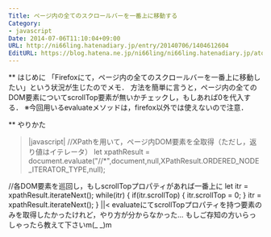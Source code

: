 ```yaml
---
Title: ページ内の全てのスクロールバーを一番上に移動する
Category:
- javascript
Date: 2014-07-06T11:10:04+09:00
URL: http://ni66ling.hatenadiary.jp/entry/20140706/1404612604
EditURL: https://blog.hatena.ne.jp/ni66ling/ni66ling.hatenadiary.jp/atom/entry/8454420450083715869
---
```


** はじめに
「Firefoxにて，ページ内の全てのスクロールバーを一番上に移動したい」という状況が生じたのでメモ．
方法を簡単に言うと，ページ内の全てのDOM要素についてscrollTop要素が無いかチェックし，もしあれば0を代入する．
※今回用いるevaluateメソッドは，firefox以外では使えないので注意．

** やりかた
>|javascript|
//XPathを用いて，ページ内DOM要素を全取得（ただし，返り値はイテレータ）
let xpathResult = document.evaluate("//*",document,null,XPathResult.ORDERED_NODE_ITERATOR_TYPE,null);

//各DOM要素を巡回し，もしscrollTopプロパティがあれば一番上に
let itr = xpathResult.iterateNext();
while(itr) {
  if(itr.scrollTop) {
    itr.scrollTop = 0;
  }
  itr = xpathResult.iterateNext();
}
||<
evaluateにてscrollTopプロパティを持つ要素のみを取得したかったけれど，やり方が分からなかった…
もしご存知の方いらっしゃったら教えて下さいm(_ _)m
